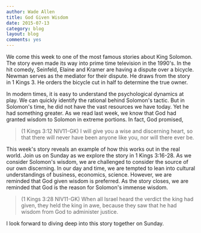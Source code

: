 ```yaml
---
author: Wade Allen
title: God Given Wisdom
date: 2015-07-13
category: blog
layout: blog
comments: yes
---
```

 
We come this week to one of the most famous stories about King Solomon. The story even made its way into prime time television in the 1990's. In the hit comedy, Seinfeld, Elaine and Kramer are having a dispute over a bicycle. Newman serves as the mediator for their dispute. He draws from the story in 1 Kings 3. He orders the bicycle cut in half to determine the true owner. 

In modern times, it is easy to understand the psychological dynamics at play. We can quickly identify the rational behind Solomon's tactic. But in Solomon's time, he did not have the vast resources we have today. Yet he had something greater. As we read last week, we know that God had granted wisdom to Solomon in extreme portions. In fact, God promised,

>(1 Kings 3:12 NIV11-GK) I will give you a wise and discerning heart, so that there will never have been anyone like you, nor will there ever be.

This week's story reveals an example of how this works out in the real world. Join us on Sunday as we explore the story in 1 Kings 3:16-28. As we consider Solomon's wisdom, we are challenged to consider the source of our own discerning. In our day and time, we are tempted to lean into cultural understandings of business, economics, science. However, we are reminded that God given wisdom is preferred. As the story closes, we are reminded that God is the reason for Solomon's immense wisdom.

>(1 Kings 3:28 NIV11-GK) When all Israel heard the verdict the king had given, they held the king in awe, because they saw that he had wisdom from God to administer justice.

I look forward to diving deep into this story together on Sunday.


